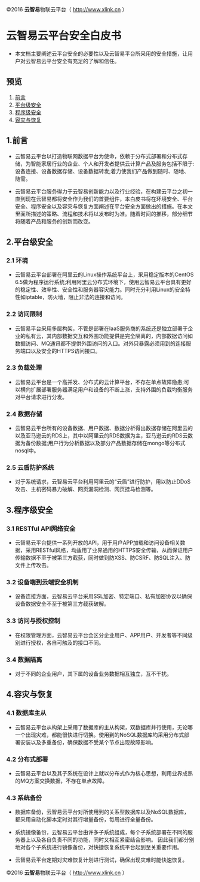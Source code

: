 ©2016  **云智易**物联云平台（ http://www.xlink.cn ）

# 云智易云平台安全白皮书

* 本文档主要阐述云平台安全的必要性以及云智易平台所采用的安全措施，让用户对云智易云平台安全有充足的了解和信任。


## 预览
1. [前言](#introduction)
2. [平台级安全](#platform)
3. [程序级安全](#program)
4. [容灾与恢复](#disasterAndRecovery)


## **<a name="introduction">1.前言</a>**
	
* 云智易云平台以打造物联网数据平台为使命，依赖于分布式部署和分布式存储，为智能家居行业的企业、个人和开发者提供云计算产品及服务包括不限于:设备连接、设备数据存储、设备数据转发;着力使我们产品做到随时、随地、随需。

* 云智易云平台服务得力于云智易创新能力以及行业经验，在构建云平台之初一直到现在云智易都将安全作为我们的首要组件，本白皮书将在环境安全、平台安全、程序安全以及容灾与恢复方面阐述在平台安全方面做出的措施。在本文里面所描述的策略、流程和技术将以发布时为准。随着时间的推移，部分细节将随着产品和服务的创新而改变。


## **<a name="platform">2.平台级安全</a>**

### 2.1 环境
* 云智易云平台部署在阿里云的Linux操作系统平台上，采用稳定版本的CentOS 6.5做为程序运行系统;利用阿里云分布式环境下，使用云智易云平台具有更好的稳定性、效率性、安全性和服务器容灾能力。同时充分利用Linux的安全特性如iptable，防火墙，阻止非法的连接和访问。

### 2.2 访问限制
* 云智易平台采用多层构架，不管是部署在IaaS服务商的系统还是独立部署于企业的私有云，其内部数据交互和外围功能提供是完全隔离的，内部数据访问如数据访问、MQ通讯都不提供外围访问的入口。对外只暴露必须用到的连接服务端口以及安全的HTTPS访问接口。
	
### 2.3 负载处理
* 云智易云平台是一个高并发、分布式的云计算平台，不存在单点故障隐患;可以横向扩展部署服务器满足用户和设备的不断上涨，支持外围的负载均衡服务对平台请求进行分发。

### 2.4 数据存储
* 云智易云平台所有的设备数据、用户数据、数据分析得出数据存储在阿里云的以及亚马逊云的RDS上，其中以阿里云的RDS数据为主，亚马逊云的RDS云数据为备份数据;用户行为分析数据以及部分产品数据存储在mongo等分布式nosql中。

### 2.5 云盾防护系统
* 对于系统请求，云智易云平台利用阿里云的“云盾”进行防护，用以防止DDoS攻击、主机密码暴力破解、网页漏洞检测、网页挂马检测等。

## **<a name="program">3.程序级安全</a>**

### 3.1 RESTful API网络安全
* 云智易云平台提供一系列开放的API，用于用户APP加载和访问设备相关数据，采用RESTful风格，均适用了业界通用的HTTPS安全传输，从而保证用户传输数据不至于被第三方截获，同时做到防XSS、防CSRF、防SQL注入、防文件上传攻击。

### 3.2 设备端到云端安全机制
* 设备连接方面，云智易云平台采用SSL加密、特定端口、私有加密协议以确保设备数据安全不至于被第三方截获破解。

### 3.3 访问与授权控制
* 在权限管理方面，云智易云平台会区分企业用户、APP用户、开发者等不同级别进行授权，各自可触及的接口不同。

### 3.4 数据隔离
* 对于不同的企业用户，其下属的设备业务数据相互独立，互不干扰。

## **<a name="disasterAndRecovery">4.容灾与恢复</a>**

### 4.1 数据库主从
* 云智易云平台从构架上采用了数据库的主从构架，双数据库并行使用，无论哪一个出现灾难，都能很快进行切换。使用到的NoSQL数据库均采用分布式部署安装以及多重备份，确保数据不受某个节点出现故障影响。

### 4.2 分布式部署
* 云智易云平台以及其子系统在设计上就以分布式作为核心思想，利用业界成熟的MQ方案交换数据，不存在单点故障。

### 4.3 系统备份
* 数据库备份，云智易云平台对所使用到的关系型数据库以及NoSQL数据库，都采用自动化脚本定时对其行增量备份，每周进行全量备份。
		
* 系统镜像备份，云智易云平台由许多子系统组成，每个子系统部署在不同的服务器上以及各自负责不同的功能，同时又相互紧密结合影响。 因此我们都分别地对各个子系统进行镜像备份，对快捷恢复系统平台起到至关重要作用。

* 云智易云平台定期对灾难恢复计划进行测试，确保出现灾难时能快速恢复。

©2016  **云智易**物联云平台（ http://www.xlink.cn ）
